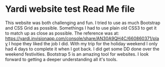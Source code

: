 # Yardi website test Read Me file
This website was both challenging and fun.
I tried to use as much Bootstrap and CSS Grid as possible.
Somethings I had to use plain old CSS3 to get it to match up as close as possible.
The reference was at: https://yardi.invisionapp.com/console/share/AN30A9QH4C/660860371/play
I hope they liked the job I did. With my trip for the holiday weekend I only had 4 days to complete it when I got back.
I did get some DD done over the weekend festivities. Bootstrap 5 is an amazing tool for websites.
I look forward to getting a deeper understanding all it's tools.
